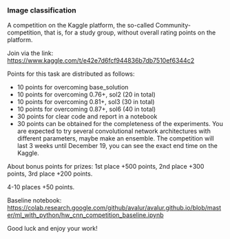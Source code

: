 ### Image classification
A competition on the Kaggle platform, the so-called Community-competition, that is, 
for a study group, without overall rating points on the platform.

Join via the link: https://www.kaggle.com/t/e42e7d6fcf944836b7db7510ef6344c2

Points for this task are distributed as follows:
  * 10 points for overcoming base_solution
  * 10 points for overcoming 0.76+, sol2 (20 in total)
  * 10 points for overcoming 0.81+, sol3 (30 in total)
  * 10 points for overcoming 0.87+, sol6 (40 in total)
  * 30 points for clear code and report in a notebook
  * 30 points can be obtained for the completeness of the experiments. 
  You are expected to try several convolutional network architectures with different parameters, 
  maybe make an ensemble. The competition will last 3 weeks until December 19, 
  you can see the exact end time on the Kaggle.

  About bonus points for prizes:
  1st place +500 points, 2nd place +300 points, 3rd place +200 points.

  4-10 places +50 points.

  Baseline notebook: 
  https://colab.research.google.com/github/avalur/avalur.github.io/blob/master/ml_with_python/hw_cnn_competition_baseline.ipynb

  Good luck and enjoy your work!
